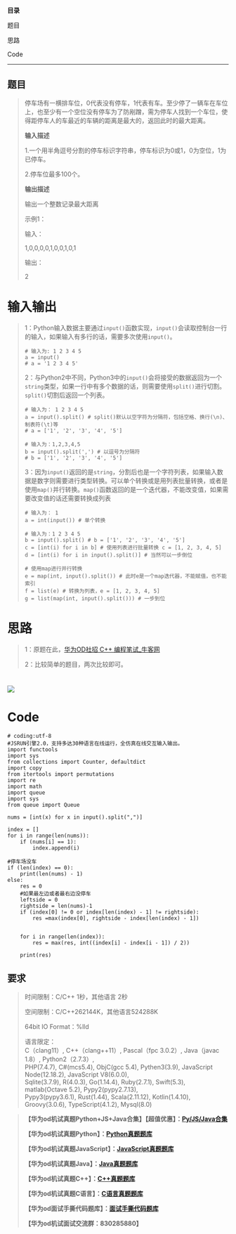 **目录**

题目

思路

Code

* * *

## 题目

>
> 停车场有一横排车位，0代表没有停车，1代表有车。至少停了一辆车在车位上，也至少有一个空位没有停车为了防剐蹭，需为停车人找到一个车位，使得距停车人的车最近的车辆的距离是最大的，返回此时的最大距离。
>
> **输入描述**
>
> 1.一个用半角逗号分割的停车标识字符串，停车标识为0或1，0为空位，1为已停车。
>
> 2.停车位最多100个。
>
> **输出描述**
>
> 输出一个整数记录最大距离
>
> 示例1：
>
> 输入：
>
> 1,0,0,0,0,1,0,0,1,0,1
>
> 输出：
>
> 2

#  输入输出

>
> 1：Python输入数据主要通过`input()`函数实现，`input()`会读取控制台一行的输入，如果输入有多行的话，需要多次使用`input()`。
>  
>  
>     # 输入为: 1 2 3 4 5
>     a = input()
>     # a = '1 2 3 4 5'
>
>
> 2：与Python2中不同，Python3中的`input()`会将接受的数据返回为一个`string`类型，如果一行中有多个数据的话，则需要使用`split()`进行切割。`split()`切割后返回一个列表。
>  
>  
>     # 输入为： 1 2 3 4 5
>     a = input().split() # split()默认以空字符为分隔符，包括空格、换行(\n)、制表符(\t)等
>     # a = ['1', '2', '3', '4', '5']
>  
>     # 输入为：1,2,3,4,5
>     b = input().split(',') # 以逗号为分隔符
>     # b = ['1', '2', '3', '4', '5']
>
>
> 3：因为`input()`返回的是`string`，分割后也是一个字符列表，如果输入数据是数字则需要进行类型转换。可以单个转换或是用列表批量转换，或者是使用`map()`并行转换。`map()`函数返回的是一个迭代器，不能改变值，如果需要改变值的话还需要转换成列表
>  
>  
>     # 输入为： 1
>     a = int(input()) # 单个转换
>  
>     # 输入为：1 2 3 4 5
>     b = input().split() # b = ['1', '2', '3', '4', '5']
>     c = [int(i) for i in b] # 使用列表进行批量转换 c = [1, 2, 3, 4, 5]
>     d = [int(i) for i in input().split()] # 当然可以一步倒位
>  
>     # 使用map进行并行转换
>     e = map(int, input().split()) # 此时e是一个map迭代器，不能赋值，也不能索引
>     f = list(e) # 转换为列表，e = [1, 2, 3, 4, 5]
>     g = list(map(int, input().split())) # 一步到位

# 思路

> 1：原题在此，[华为OD社招 C++
> 编程笔试_牛客网](https://www.nowcoder.com/discuss/353157900979871744 "华为OD社招 C++
> 编程笔试_牛客网")
>
> 2：比较简单的题目，两次比较即可。

# ![](https://img-blog.csdnimg.cn/42eca8c5691144f2a9511821b795bf3e.jpeg)

# Code

    
    
    # coding:utf-8
    #JSRUN引擎2.0，支持多达30种语言在线运行，全仿真在线交互输入输出。 
    import functools
    import sys
    from collections import Counter, defaultdict
    import copy
    from itertools import permutations
    import re
    import math
    import queue
    import sys
    from queue import Queue
    
    nums = [int(x) for x in input().split(",")]
    
    index = []
    for i in range(len(nums)):
        if (nums[i] == 1):
            index.append(i)
    
    #停车场没车
    if (len(index) == 0):
        print(len(nums) - 1)
    else:
        res = 0
        #如果最左边或者最右边没停车
        leftside = 0
        rightside = len(nums)-1
        if (index[0] != 0 or index[len(index) - 1] != rightside):
            res =max(index[0], rightside - index[len(index) - 1])
    
            
        for i in range(len(index)):
            res = max(res, int((index[i] - index[i - 1]) / 2))
    
        print(res)

## 要求

> 时间限制：C/C++ 1秒，其他语言 2秒
>
> 空间限制：C/C++262144K，其他语言524288K
>
> 64bit IO Format：%lld
>
> 语言限定：  
>  C（clang11）, C++（clang++11）, Pascal（fpc 3.0.2）, Java（javac 1.8）,
> Python2（2.7.3）,  
>  PHP(7.4.7), C#(mcs5.4), ObjC(gcc 5.4), Pythen3(3.9), JavaScript
> Node(12.18.2), JavaScript V8(6.0.0),  
>  Sqlite(3.7.9), R(4.0.3), Go(1.14.4), Ruby(2.7.1), Swift(5.3), matlab(Octave
> 5.2), Pypy2(pypy2.7.13),  
>  Pypy3(pypy3.6.1), Rust(1.44), Scala(2.11.12), Kotlin(1.4.10),
> Groovy(3.0.6), TypeScript(4.1.2), Mysql(8.0)

>
> **【华为od机试真题Python+JS+Java合集】【超值优惠】：[Py/JS/Java合集](https://blog.csdn.net/misayaaaaa/category_12258991.html
> "Py/JS/Java合集")**
>
>
> **【华为od机试真题Python】：[Python真题题库](https://blog.csdn.net/misayaaaaa/category_12111005.html
> "Python真题题库")**
>
>
> **【华为od机试真题JavaScript】：[JavaScript真题题库](https://blog.csdn.net/misayaaaaa/category_12199270.html
> "JavaScript真题题库")**
>
>
> **【华为od机试真题Java】：[Java真题题库](https://blog.csdn.net/misayaaaaa/category_12111006.html
> "Java真题题库")**
>
>
> **【华为od机试真题C++】：[C++真题题库](https://blog.csdn.net/misayaaaaa/category_12036814.html
> "C++真题题库")**
>
>
> **【华为od机试真题C语言】：[C语言真题题库](https://blog.csdn.net/misayaaaaa/category_12217917.html
> "C语言真题题库")**
>
>
> **【华为od面试手撕代码题库】：[面试手撕代码题库](https://renjie.blog.csdn.net/article/details/130419388
> "面试手撕代码题库")**
>
> **【华为od机试面试交流群：830285880】**

